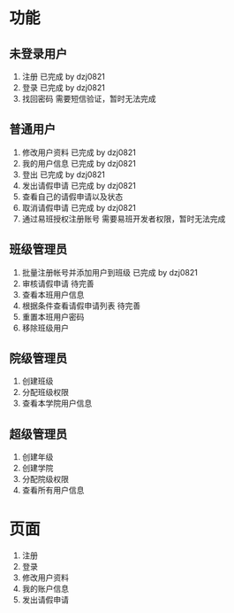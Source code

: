 # 功能 #
## 未登录用户 ##
1. 注册 已完成 by dzj0821
2. 登录 已完成 by dzj0821
3. 找回密码 需要短信验证，暂时无法完成

## 普通用户 ##
1. 修改用户资料 已完成 by dzj0821
2. 我的用户信息 已完成 by dzj0821
3. 登出 已完成 by dzj0821
4. 发出请假申请 已完成 by dzj0821
5. 查看自己的请假申请以及状态
6. 取消请假申请 已完成 by dzj0821
7. 通过易班授权注册账号 需要易班开发者权限，暂时无法完成

## 班级管理员 ##
1. 批量注册帐号并添加用户到班级 已完成 by dzj0821
2. 审核请假申请 待完善
3. 查看本班用户信息
4. 根据条件查看请假申请列表 待完善
5. 重置本班用户密码
6. 移除班级用户

## 院级管理员 ##
1. 创建班级
2. 分配班级权限
3. 查看本学院用户信息

## 超级管理员 ##
1. 创建年级
2. 创建学院
3. 分配院级权限
4. 查看所有用户信息

# 页面 #
1. 注册
2. 登录
3. 修改用户资料
4. 我的账户信息
5. 发出请假申请